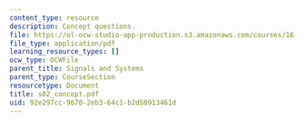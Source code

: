 ```yaml
---
content_type: resource
description: Concept questions.
file: https://ol-ocw-studio-app-production.s3.amazonaws.com/courses/16-01-unified-engineering-i-ii-iii-iv-fall-2005-spring-2006/92e297cc96702eb364c1b2d50913461d_s02_concept.pdf
file_type: application/pdf
learning_resource_types: []
ocw_type: OCWFile
parent_title: Signals and Systems
parent_type: CourseSection
resourcetype: Document
title: s02_concept.pdf
uid: 92e297cc-9670-2eb3-64c1-b2d50913461d
---
```

